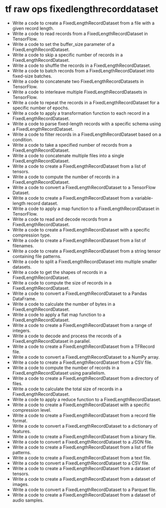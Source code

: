 # tf raw ops fixedlengthrecorddataset

- Write a code to create a FixedLengthRecordDataset from a file with a given record length.
- Write a code to read records from a FixedLengthRecordDataset in TensorFlow.
- Write a code to set the buffer_size parameter of a FixedLengthRecordDataset.
- Write a code to skip a specific number of records in a FixedLengthRecordDataset.
- Write a code to shuffle the records in a FixedLengthRecordDataset.
- Write a code to batch records from a FixedLengthRecordDataset into fixed-size batches.
- Write a code to concatenate two FixedLengthRecordDatasets in TensorFlow.
- Write a code to interleave multiple FixedLengthRecordDatasets in TensorFlow.
- Write a code to repeat the records in a FixedLengthRecordDataset for a specific number of epochs.
- Write a code to apply a transformation function to each record in a FixedLengthRecordDataset.
- Write a code to parse fixed-length records with a specific schema using a FixedLengthRecordDataset.
- Write a code to filter records in a FixedLengthRecordDataset based on a condition.
- Write a code to take a specified number of records from a FixedLengthRecordDataset.
- Write a code to concatenate multiple files into a single FixedLengthRecordDataset.
- Write a code to create a FixedLengthRecordDataset from a list of tensors.
- Write a code to compute the number of records in a FixedLengthRecordDataset.
- Write a code to convert a FixedLengthRecordDataset to a TensorFlow Dataset.
- Write a code to create a FixedLengthRecordDataset from a variable-length record dataset.
- Write a code to apply a map function to a FixedLengthRecordDataset in TensorFlow.
- Write a code to read and decode records from a FixedLengthRecordDataset.
- Write a code to create a FixedLengthRecordDataset with a specific compression type.
- Write a code to create a FixedLengthRecordDataset from a list of filenames.
- Write a code to create a FixedLengthRecordDataset from a string tensor containing file patterns.
- Write a code to split a FixedLengthRecordDataset into multiple smaller datasets.
- Write a code to get the shapes of records in a FixedLengthRecordDataset.
- Write a code to compute the size of records in a FixedLengthRecordDataset.
- Write a code to convert a FixedLengthRecordDataset to a Pandas DataFrame.
- Write a code to calculate the number of bytes in a FixedLengthRecordDataset.
- Write a code to apply a flat map function to a FixedLengthRecordDataset.
- Write a code to create a FixedLengthRecordDataset from a range of integers.
- Write a code to decode and process the records of a FixedLengthRecordDataset in parallel.
- Write a code to create a FixedLengthRecordDataset from a TFRecord file.
- Write a code to convert a FixedLengthRecordDataset to a NumPy array.
- Write a code to create a FixedLengthRecordDataset from a CSV file.
- Write a code to compute the number of records in a FixedLengthRecordDataset using parallelism.
- Write a code to create a FixedLengthRecordDataset from a directory of files.
- Write a code to calculate the total size of records in a FixedLengthRecordDataset.
- Write a code to apply a reduce function to a FixedLengthRecordDataset.
- Write a code to create a FixedLengthRecordDataset with a specific compression level.
- Write a code to create a FixedLengthRecordDataset from a record file format.
- Write a code to convert a FixedLengthRecordDataset to a dictionary of features.
- Write a code to create a FixedLengthRecordDataset from a binary file.
- Write a code to convert a FixedLengthRecordDataset to a JSON file.
- Write a code to create a FixedLengthRecordDataset from a list of file patterns.
- Write a code to create a FixedLengthRecordDataset from a text file.
- Write a code to convert a FixedLengthRecordDataset to a CSV file.
- Write a code to create a FixedLengthRecordDataset from a dataset of tensors.
- Write a code to create a FixedLengthRecordDataset from a dataset of images.
- Write a code to convert a FixedLengthRecordDataset to a Parquet file.
- Write a code to create a FixedLengthRecordDataset from a dataset of audio samples.